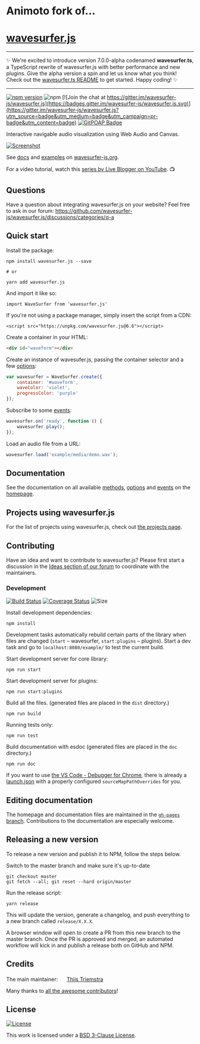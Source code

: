 # Animoto fork of...
# [wavesurfer.js](https://wavesurfer-js.org)

---

✨ We're excited to introduce version 7.0.0-alpha codenamed **wavesurfer.ts**, a TypeScript rewrite of wavesurfer.js with better performance and new plugins. Give the alpha version a spin and let us know what you think! Check out the [wavesurfer.ts README](https://github.com/katspaugh/wavesurfer.ts) to get started. Happy coding! ✨

---

[![npm version](https://img.shields.io/npm/v/wavesurfer.js.svg?style=flat)](https://www.npmjs.com/package/wavesurfer.js)
![npm](https://img.shields.io/npm/dm/wavesurfer.js.svg) [![Join the chat at https://gitter.im/wavesurfer-js/wavesurfer.js](https://badges.gitter.im/wavesurfer-js/wavesurfer.js.svg)](https://gitter.im/wavesurfer-js/wavesurfer.js?utm_source=badge&utm_medium=badge&utm_campaign=pr-badge&utm_content=badge)
[![GitPOAP Badge](https://public-api.gitpoap.io/v1/repo/wavesurfer-js/wavesurfer.js/badge)](https://www.gitpoap.io/gh/wavesurfer-js/wavesurfer.js)

Interactive navigable audio visualization using Web Audio and Canvas.

[![Screenshot](https://raw.githubusercontent.com/wavesurfer-js/wavesurfer.js/gh-pages/example/screenshot.png "Screenshot")](https://wavesurfer-js.org)

See [docs](https://wavesurfer-js.org/docs) and [examples](https://wavesurfer-js.org/examples) on [wavesurfer-js.org](https://wavesurfer-js.org).

For a video tutorial, watch this [series by Live Blogger on YouTube](https://www.youtube.com/watch?v=yCmnDWCF8m0). 📺

## Questions
Have a question about integrating wavesurfer.js on your website? Feel free to ask in our forum: https://github.com/wavesurfer-js/wavesurfer.js/discussions/categories/q-a

## Quick start
Install the package:

```
npm install wavesurfer.js --save

# or

yarn add wavesurfer.js
```

And import it like so:
```
import WaveSurfer from 'wavesurfer.js'
```

If you're not using a package manager, simply insert the script from a CDN:
```
<script src="https://unpkg.com/wavesurfer.js@6.6"></script>
```

Create a container in your HTML:
```html
<div id="waveform"></div>
```

Create an instance of wavesufer.js, passing the container selector and a few [options](https://wavesurfer-js.org/docs/options.html):

```javascript
var wavesurfer = WaveSurfer.create({
    container: '#waveform',
    waveColor: 'violet',
    progressColor: 'purple'
});
```

Subscribe to some [events](https://wavesurfer-js.org/docs/events.html):

```javascript
wavesurfer.on('ready', function () {
    wavesurfer.play();
});
```

Load an audio file from a URL:

```javascript
wavesurfer.load('example/media/demo.wav');
```

## Documentation

See the documentation on all available [methods](https://wavesurfer-js.org/docs/methods.html), [options](https://wavesurfer-js.org/docs/options.html) and [events](https://wavesurfer-js.org/docs/events.html) on the [homepage](https://wavesurfer-js.org/docs/).

## Projects using wavesurfer.js

For the list of projects using wavesurfer.js, check out
[the projects page](https://wavesurfer-js.org/projects/).

## Contributing

Have an idea and want to contribute to wavesurfer.js?
Please first start a discussion in the [Ideas section of our forum](https://github.com/wavesurfer-js/wavesurfer.js/discussions/categories/ideas) to coordinate with the maintainers.

### Development

[![Build Status](https://github.com/wavesurfer-js/wavesurfer.js/workflows/wavesurfer.js/badge.svg?branch=master)](https://github.com/wavesurfer-js/wavesurfer.js/actions?workflow=wavesurfer.js)
[![Coverage Status](https://coveralls.io/repos/github/wavesurfer-js/wavesurfer.js/badge.svg)](https://coveralls.io/github/wavesurfer-js/wavesurfer.js)
![Size](https://img.shields.io/bundlephobia/minzip/wavesurfer.js.svg?style=flat)

Install development dependencies:

```
npm install
```
Development tasks automatically rebuild certain parts of the library when files are changed (`start` – wavesurfer, `start:plugins` – plugins). Start a dev task and go to `localhost:8080/example/` to test the current build.

Start development server for core library:

```
npm run start
```

Start development server for plugins:

```
npm run start:plugins
```

Build all the files. (generated files are placed in the `dist` directory.)

```
npm run build
```

Running tests only:

```
npm run test
```

Build documentation with esdoc (generated files are placed in the `doc` directory.)
```
npm run doc
```

If you want to use [the VS Code - Debugger for Chrome](https://github.com/Microsoft/vscode-chrome-debug), there is already a [launch.json](.vscode/launch.json) with a properly configured ``sourceMapPathOverrides`` for you.

## Editing documentation
The homepage and documentation files are maintained in the [`gh-pages` branch](https://github.com/wavesurfer-js/wavesurfer.js/tree/gh-pages). Contributions to the documentation are especially welcome.

## Releasing a new version
To release a new version and publish it to NPM, follow the steps below.

 Switch to the master branch and make sure it's up-to-date
 ```
 git checkout master
 git fetch --all; git reset --hard origin/master
```

Run the release script:
```
yarn release
```
This will update the version, generate a changelog, and push everything to a new branch called `release/X.X.X`.

A browser window will open to create a PR from this new branch to the master branch. Once the PR is approved and merged, an automated workflow will kick in and publish a release both on GitHub and NPM.

## Credits

The main maintainer: <img src="https://avatars.githubusercontent.com/u/305679" width="16" height="16" /> [Thijs Triemstra](https://github.com/thijstriemstra)

Many thanks to [all the awesome contributors](https://github.com/wavesurfer-js/wavesurfer.js/contributors)!

## License

[![License](https://img.shields.io/badge/License-BSD%203--Clause-blue.svg)](https://opensource.org/licenses/BSD-3-Clause)

This work is licensed under a
[BSD 3-Clause License](https://opensource.org/licenses/BSD-3-Clause).
